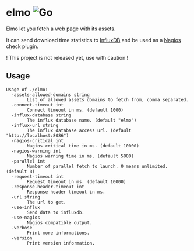 # elmo ![Go](https://github.com/toubib/elmo/workflows/Go/badge.svg)

Elmo let you fetch a web page with its assets.

It can send download time statistics to [InfluxDB](https://www.influxdata.com/products/influxdb/) and be used as a [Nagios](https://www.nagios.org) check plugin.

! This project is not released yet, use with caution !

## Usage

```
Usage of ./elmo:
  -assets-allowed-domains string
    	List of allowed assets domains to fetch from, comma separated.
  -connect-timeout int
    	Connect timeout in ms. (default 1000)
  -influx-database string
    	The influx database name. (default "elmo")
  -influx-url string
    	The influx database access url. (default "http://localhost:8086")
  -nagios-critical int
    	Nagios critical time in ms. (default 10000)
  -nagios-warning int
    	Nagios warning time in ms. (default 5000)
  -parallel int
    	Number of parallel fetch to launch. 0 means unlimited. (default 8)
  -request-timeout int
    	Request timeout in ms. (default 10000)
  -response-header-timeout int
    	Response header timeout in ms.
  -url string
    	The url to get.
  -use-influx
    	Send data to influxdb.
  -use-nagios
    	Nagios compatible output.
  -verbose
    	Print more informations.
  -version
    	Print version information.
```
